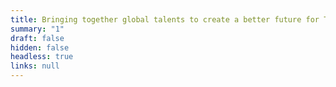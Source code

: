 ```yaml
---
title: Bringing together global talents to create a better future for Taiwan
summary: "1"
draft: false
hidden: false
headless: true
links: null
---
```

<!-- This text is never used -->